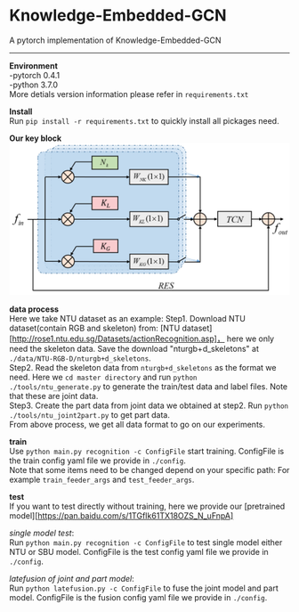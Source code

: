 # Knowledge-Embedded-GCN  
A pytorch implementation of Knowledge-Embedded-GCN  
***  
**Environment**  
-pytorch 0.4.1  
-python 3.7.0  
More detials version information please refer in `requirements.txt` 
  
**Install**  
Run `pip install -r requirements.txt` to quickly install all pickages need.  

**Our key block**  
![network architecture](https://github.com/cyh-github/Knowledge-Embedded-GCN/blob/master/fig/3A_block.png)
  
**data process**  
Here we take NTU dataset as an example:
Step1. Download NTU dataset(contain RGB and skeleton) from: [NTU dataset][http://rose1.ntu.edu.sg/Datasets/actionRecognition.asp]， here we only need the skeleton data. Save the download "nturgb+d_skeletons" at `./data/NTU-RGB-D/nturgb+d_skeletons`.  
Step2. Read the skeleton data from `nturgb+d_skeletons` as the format we need.  Here we `cd master directory` and run `python ./tools/ntu_generate.py` to  generate the train/test data and label files. Note that these are joint data.    
Step3. Create the part data from joint data we obtained at step2. Run `python ./tools/ntu_joint2part.py` to get part data.  
From above process, we get all data format to go on our experiments.


**train**  
Use `python main.py recognition -c ConfigFile` start training. ConfigFile is the train config yaml file we provide in `./config`.  
Note that some items need to be changed depend on your specific path: For example `train_feeder_args` and `test_feeder_args`.  

**test**  
If you want to test directly without training, here we provide our [pretrained model][https://pan.baidu.com/s/1TGfIk61TX18OZS_N_uFnpA]  
  
*single model test*:  
Run `python main.py recognition -c ConfigFile` to test single model either NTU or SBU model. ConfigFile is the test config yaml file we provide in `./config`. 
  
*latefusion of joint and part model*:  
Run `python latefusion.py -c ConfigFile` to fuse the joint model and part model. ConfigFile is the fusion config yaml file we provide in `./config`.  



